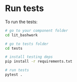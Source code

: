 # Run tests

To run the tests:

```bash
# go to your component folder
cd lit_bashwork

# go to tests folder
cd tests

# install testing deps
pip install -r requirements.txt

# run tests
pytest .
```
